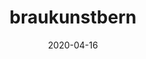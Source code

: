 ---
name: "BrauKunst Bern"
address: "Ziegelackerstrasse 9 a"
town: "Bern"
zip: 3027
cantone: "Bern"
www: "http://braukunstbern.ch/"
shop: "http://braukunstbern.ch/shop/"
date: 2020-04-16
added_by: "Chrigu"
title: "braukunstbern"
tags: ["Bern"]
---